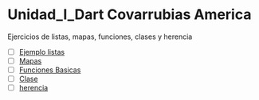 # Unidad_I_Dart Covarrubias America
Ejercicios de listas, mapas, funciones, clases y herencia
- [ ] [Ejemplo listas](https://dartpad.dev/062706ca72e69ed6894494e0be0737e1)
- [ ] [Mapas](https://dartpad.dev/2def67422cc7204bd3975d1ab340862e) 
- [ ] [Funciones Basicas](https://dartpad.dev/3f5afa75db28f6dec68d197891318bf9)
- [ ] [Clase](https://dartpad.dev/b210933bd2aabb746d0d28816f4ec1e5)
- [ ] [herencia](https://dartpad.dev/31ae07d1fb239dee8241d56ce2dfdf59)
